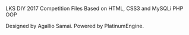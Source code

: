 LKS DIY 2017
Competition Files
Based on HTML, CSS3 and MySQLi PHP OOP

Designed by Agallio Samai. Powered by PlatinumEngine.
